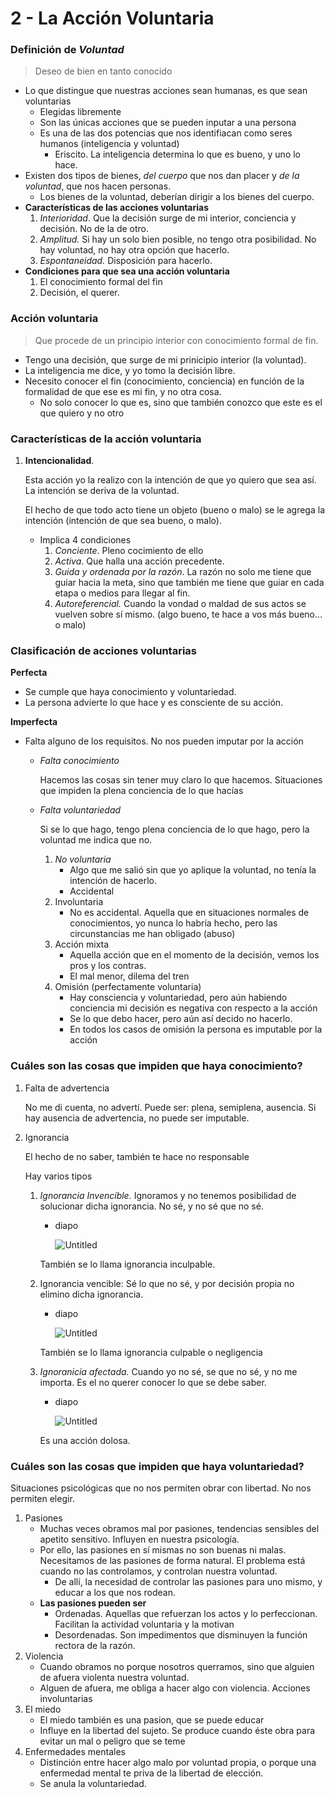 # 2 - La Acción Voluntaria

### Definición de *Voluntad*

> Deseo de bien en tanto conocido
> 
- Lo que distingue que nuestras acciones sean humanas, es que sean voluntarias
    - Elegidas libremente
    - Son las únicas acciones que se pueden inputar a una persona
    - Es una de las dos potencias que nos identifiacan como seres humanos (inteligencia y voluntad)
        - Eriscito. La inteligencia determina lo que es bueno, y uno lo hace.
- Existen dos tipos de bienes, *del cuerpo* que nos dan placer y *de la voluntad*, que nos hacen personas.
    - Los bienes de la voluntad, deberían dirigir a los bienes del cuerpo.
- **Características de las acciones voluntarias**
    1. *Interioridad*. Que la decisión surge de mi interior, conciencia y decisión. No de la de otro. 
    2. *Amplitud.* Si hay un solo bien posible, no tengo otra posibilidad. No hay voluntad, no hay otra opción que hacerlo.
    3. *Espontaneidad.* Disposición para hacerlo. 
- **Condiciones para que sea una acción voluntaria**
    1. El conocimiento formal del fin
    2. Decisión, el querer.

### **Acción voluntaria**

> Que procede de un principio interior con conocimiento formal de fin.
> 
- Tengo una decisión, que surge de mi prinicipio interior (la voluntad).
- La inteligencia me dice, y yo tomo la decisión libre.
- Necesito conocer el fin (conocimiento, conciencia) en función de la formalidad de que ese es mi fin, y no otra cosa.
    - No solo conocer lo que es, sino que también conozco que este es el que quiero y no otro

### Características de la acción voluntaria

1. **Intencionalidad**.
    
    Esta acción yo la realizo con la intención de que yo quiero que sea así. La intención se deriva de la voluntad.
    
    El hecho de que todo acto tiene un objeto (bueno o malo) se le agrega la intención (intención de que sea bueno, o malo).
    
    - Implica 4 condiciones
        1. *Conciente*. Pleno cocimiento de ello
        2. *Activa*. Que halla una acción precedente.
        3. *Guida y ordenada por la razón*. La razón no solo me tiene que guiar hacia la meta, sino que también me tiene que guiar en cada etapa o medios para llegar al fin.
        4. *Autoreferencial.* Cuando la vondad o maldad de sus actos se vuelven sobre sí mismo. (algo bueno, te hace a vos más bueno… o malo)

### Clasificación de acciones voluntarias

**Perfecta**

- Se cumple que haya conocimiento y voluntariedad.
- La persona advierte lo que hace y es consciente de su acción.

**Imperfecta**

- Falta alguno de los requisitos. No nos pueden imputar por la acción
    - *Falta conocimiento*
        
        Hacemos las cosas sin tener muy claro lo que hacemos. Situaciones que impiden la plena conciencia de lo que hacías
        
    - *Falta voluntariedad*
        
        Si se lo que hago, tengo plena conciencia de lo que hago, pero la voluntad me indica que no.
        
        1. *No voluntaria*
            - Algo que me salió sin que yo aplique la voluntad, no tenía la intención de hacerlo.
            - Accidental
        2. Involuntaria
            - No es accidental. Aquella que en situaciones normales de conocimientos, yo nunca lo habría hecho, pero las circunstancias me han obligado (abuso)
        3. Acción mixta
            - Aquella acción que en el momento de la decisión, vemos los pros y los contras.
            - El mal menor, dilema del tren
        4. Omisión (perfectamente voluntaria)
            - Hay consciencia y voluntariedad, pero aún habiendo conciencia mi decisión es negativa con respecto a la acción
            - Se lo que debo hacer, pero aún así decido no hacerlo.
            - En todos los casos de omisión la persona es imputable por la acción

### Cuáles son las cosas que impiden que haya conocimiento?

1. Falta de advertencia
    
    No me di cuenta, no advertí. Puede ser: plena, semiplena, ausencia. Si hay ausencia de advertencia, no puede ser imputable.
    
2. Ignorancia
    
    El hecho de no saber, también te hace no responsable
    
    Hay varios tipos
    
    1. *Ignorancia Invencible.* Ignoramos y no tenemos posibilidad de solucionar dicha ignorancia. No sé, y no sé que no sé.
        - diapo
            
            ![Untitled](Unidad%203%20El%20Obrar%20Humano%20b2708d2311384a6ab7f60b15cb13a796/Untitled.png)
            
        
        También se lo llama ignorancia inculpable.
        
    2. Ignorancia vencible: Sé lo que no sé, y por decisión propia no elimino dicha ignorancia.
        - diapo
            
            ![Untitled](Unidad%203%20El%20Obrar%20Humano%20b2708d2311384a6ab7f60b15cb13a796/Untitled%201.png)
            
        
        También se lo llama ignorancia culpable o negligencia
        
    3. *Ignoranicia afectada.* Cuando yo no sé, se que no sé, y no me importa. Es el no querer conocer lo que se debe saber.
        - diapo
            
            ![Untitled](Unidad%203%20El%20Obrar%20Humano%20b2708d2311384a6ab7f60b15cb13a796/Untitled%202.png)
            
        
        Es una acción dolosa.
        

### Cuáles son las cosas que impiden que haya voluntariedad?

Situaciones psicológicas que no nos permiten obrar con libertad. No nos permiten elegir.

1. Pasiones
    - Muchas veces obramos mal por pasiones, tendencias sensibles del apetito sensitivo. Influyen en nuestra psicología.
    - Por ello, las pasiones en sí mismas no son buenas ni malas. Necesitamos de las pasiones de forma natural. El problema está cuando no las controlamos, y controlan nuestra voluntad.
        - De allí, la necesidad de controlar las pasiones para uno mismo, y educar a los que nos rodean.
    - **Las pasiones pueden ser**
        - Ordenadas. Aquellas que refuerzan los actos y lo perfeccionan. Facilitan la actividad voluntaria y la motivan
        - Desordenadas. Son impedimentos que disminuyen la función rectora de la razón.
2. Violencia
    - Cuando obramos no porque nosotros querramos, sino que alguien de afuera violenta nuestra voluntad.
    - Alguen de afuera, me obliga a hacer algo con violencia. Acciones involuntarias
3. El miedo
    - El miedo también es una pasion, que se puede educar
    - Influye en la libertad del sujeto. Se produce cuando éste obra para evitar un mal o peligro que se teme
4. Enfermedades mentales
    - Distinción entre hacer algo malo por voluntad propia, o porque una enfermedad mental te priva de la libertad de elección.
    - Se anula la voluntariedad.